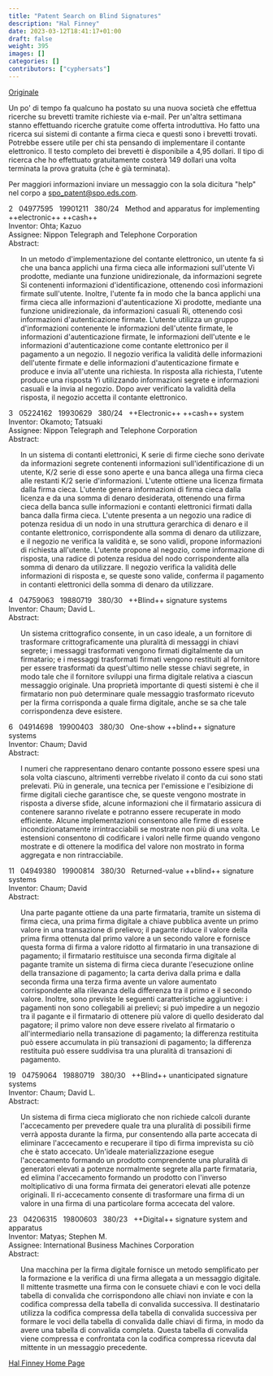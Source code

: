 ```yaml
---
title: "Patent Search on Blind Signatures"
description: "Hal Finney"
date: 2023-03-12T18:41:17+01:00
draft: false
weight: 395
images: []
categories: []
contributors: ["cyphersats"]
---
```


[Originale](https://web.archive.org/web/20041206190901/http://finney.org/~hal/chaum_patents.html)

Un po' di tempo fa qualcuno ha postato su una nuova società che effettua ricerche su brevetti tramite richieste via e-mail. Per un'altra settimana stanno effettuando ricerche gratuite come offerta introduttiva. Ho fatto una ricerca sui sistemi di contante a firma cieca e questi sono i brevetti trovati. Potrebbe essere utile per chi sta pensando di implementare il contante elettronico. Il testo completo dei brevetti è disponibile a 4,95 dollari. Il tipo di ricerca che ho effettuato gratuitamente costerà 149 dollari una volta terminata la prova gratuita (che è già terminata).

Per maggiori informazioni inviare un messaggio con la sola dicitura "help" nel corpo a spo_patent@spo.eds.com.

2 &nbsp; 04977595 &nbsp; 19901211 &nbsp; 380/24 &nbsp; Method and apparatus for implementing ++electronic++ ++cash++<br>
Inventor: Ohta; Kazuo<br>
Assignee: Nippon Telegraph and Telephone Corporation<br>
Abstract:<br>
<ul>
    In un metodo d'implementazione del contante elettronico, un utente fa sì che una banca applichi una firma cieca alle informazioni sull'utente Vi prodotte, mediante una funzione unidirezionale, da informazioni segrete Si contenenti informazioni d'identificazione, ottenendo così informazioni firmate sull'utente. Inoltre, l'utente fa in modo che la banca applichi una firma cieca alle informazioni d'autenticazione Xi prodotte, mediante una funzione unidirezionale, da informazioni casuali Ri, ottenendo così informazioni d'autenticazione firmate. L'utente utilizza un gruppo d'informazioni contenente le informazioni dell'utente firmate, le informazioni d'autenticazione firmate, le informazioni dell'utente e le informazioni d'autenticazione come contante elettronico per il pagamento a un negozio. Il negozio verifica la validità delle informazioni dell'utente firmate e delle informazioni d'autenticazione firmate e produce e invia all'utente una richiesta. In risposta alla richiesta, l'utente produce una risposta Yi utilizzando informazioni segrete e informazioni casuali e la invia al negozio. Dopo aver verificato la validità della risposta, il negozio accetta il contante elettronico.
</ul>

3 &nbsp; 05224162 &nbsp; 19930629 &nbsp; 380/24 &nbsp; ++Electronic++ ++cash++ system<br>
Inventor: Okamoto; Tatsuaki<br>
Assignee: Nippon Telegraph and Telephone Corporation<br>
Abstract:<br>
<ul>
    In un sistema di contanti elettronici, K serie di firme cieche sono derivate da informazioni segrete contenenti informazioni sull'identificazione di un utente, K/2 serie di esse sono aperte e una banca allega una firma cieca alle restanti K/2 serie d'informazioni. L'utente ottiene una licenza firmata dalla firma cieca. L'utente genera informazioni di firma cieca dalla licenza e da una somma di denaro desiderata, ottenendo una firma cieca della banca sulle informazioni e contanti elettronici firmati dalla banca dalla firma cieca. L'utente presenta a un negozio una radice di potenza residua di un nodo in una struttura gerarchica di denaro e il contante elettronico, corrispondente alla somma di denaro da utilizzare, e il negozio ne verifica la validità e, se sono validi, propone informazioni di richiesta all'utente. L'utente propone al negozio, come informazione di risposta, una radice di potenza residua del nodo corrispondente alla somma di denaro da utilizzare. Il negozio verifica la validità delle informazioni di risposta e, se queste sono valide, conferma il pagamento in contanti elettronici della somma di denaro da utilizzare.
</ul>

4 &nbsp; 04759063 &nbsp; 19880719 &nbsp; 380/30 &nbsp; ++Blind++ signature systems<br>
Inventor: Chaum; David L.<br>
Abstract:<br>
<ul>
    Un sistema crittografico consente, in un caso ideale, a un fornitore di trasformare crittograficamente una pluralità di messaggi in chiavi segrete; i messaggi trasformati vengono firmati digitalmente da un firmatario; e i messaggi trasformati firmati vengono restituiti al fornitore per essere trasformati da quest'ultimo nelle stesse chiavi segrete, in modo tale che il fornitore sviluppi una firma digitale relativa a ciascun messaggio originale. Una proprietà importante di questi sistemi è che il firmatario non può determinare quale messaggio trasformato ricevuto per la firma corrisponda a quale firma digitale, anche se sa che tale corrispondenza deve esistere.
</ul>

6 &nbsp; 04914698 &nbsp; 19900403 &nbsp; 380/30 &nbsp; One-show ++blind++ signature systems<br>
Inventor: Chaum; David<br>
Abstract:<br>
<ul>
    I numeri che rappresentano denaro contante possono essere spesi una sola volta ciascuno, altrimenti verrebbe rivelato il conto da cui sono stati prelevati. Più in generale, una tecnica per l'emissione e l'esibizione di firme digitali cieche garantisce che, se queste vengono mostrate in risposta a diverse sfide, alcune informazioni che il firmatario assicura di contenere saranno rivelate e potranno essere recuperate in modo efficiente. Alcune implementazioni consentono alle firme di essere incondizionatamente irrintracciabili se mostrate non più di una volta. Le estensioni consentono di codificare i valori nelle firme quando vengono mostrate e di ottenere la modifica del valore non mostrato in forma aggregata e non rintracciabile.
</ul>

11 &nbsp; 04949380 &nbsp; 19900814 &nbsp; 380/30 &nbsp; Returned-value ++blind++ signature systems<br>
Inventor: Chaum; David<br>
Abstract:<br>
<ul>
    Una parte pagante ottiene da una parte firmataria, tramite un sistema di firma cieca, una prima firma digitale a chiave pubblica avente un primo valore in una transazione di prelievo; il pagante riduce il valore della prima firma ottenuta dal primo valore a un secondo valore e fornisce questa forma di firma a valore ridotto al firmatario in una transazione di pagamento; il firmatario restituisce una seconda firma digitale al pagante tramite un sistema di firma cieca durante l'esecuzione online della transazione di pagamento; la carta deriva dalla prima e dalla seconda firma una terza firma avente un valore aumentato corrispondente alla rilevanza della differenza tra il primo e il secondo valore. Inoltre, sono previste le seguenti caratteristiche aggiuntive: i pagamenti non sono collegabili ai prelievi; si può impedire a un negozio tra il pagante e il firmatario di ottenere più valore di quello desiderato dal pagatore; il primo valore non deve essere rivelato al firmatario o all'intermediario nella transazione di pagamento; la differenza restituita può essere accumulata in più transazioni di pagamento; la differenza restituita può essere suddivisa tra una pluralità di transazioni di pagamento.
</ul>

19 &nbsp; 04759064 &nbsp; 19880719 &nbsp; 380/30 &nbsp; ++Blind++ unanticipated signature systems<br>
Inventor: Chaum; David L.<br>
Abstract:<br>
<ul>
    Un sistema di firma cieca migliorato che non richiede calcoli durante l'accecamento per prevedere quale tra una pluralità di possibili firme verrà apposta durante la firma, pur consentendo alla parte accecata di eliminare l'accecamento e recuperare il tipo di firma imprevista su ciò che è stato accecato. Un'ideale materializzazione esegue l'accecamento formando un prodotto comprendente una pluralità di generatori elevati a potenze normalmente segrete alla parte firmataria, ed elimina l'accecamento formando un prodotto con l'inverso moltiplicativo di una forma firmata dei generatori elevati alle potenze originali. Il ri-accecamento consente di trasformare una firma di un valore in una firma di una particolare forma accecata del valore.
</ul>

23 &nbsp; 04206315 &nbsp; 19800603 &nbsp; 380/23 &nbsp; ++Digital++ signature system and apparatus<br>
Inventor: Matyas; Stephen M.<br>
Assignee: International Business Machines Corporation<br>
Abstract:<br>
<ul>
    Una macchina per la firma digitale fornisce un metodo semplificato per la formazione e la verifica di una firma allegata a un messaggio digitale. Il mittente trasmette una firma con le consuete chiavi e con le voci della tabella di convalida che corrispondono alle chiavi non inviate e con la codifica compressa della tabella di convalida successiva. Il destinatario utilizza la codifica compressa della tabella di convalida successiva per formare le voci della tabella di convalida dalle chiavi di firma, in modo da avere una tabella di convalida completa. Questa tabella di convalida viene compressa e confrontata con la codifica compressa ricevuta dal mittente in un messaggio precedente.
</ul>

[Hal Finney Home Page](/cypherpunk/hal-finney/hal-finney-home-page)
